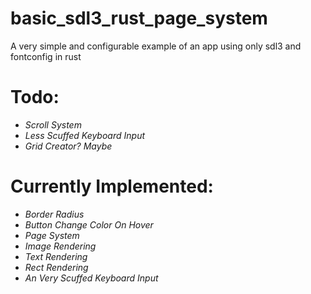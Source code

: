 # basic_sdl3_rust_page_system
A very simple and configurable example of an app using only sdl3 and fontconfig in rust

# Todo:
- *Scroll System*
- *Less Scuffed Keyboard Input*
- *Grid Creator? Maybe*

# Currently Implemented:
- *Border Radius*
- *Button Change Color On Hover*
- *Page System*
- *Image Rendering*
- *Text Rendering*
- *Rect Rendering*
- *An Very Scuffed Keyboard Input*
